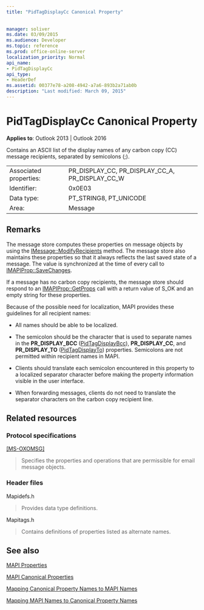 ```yaml
---
title: "PidTagDisplayCc Canonical Property"
 
 
manager: soliver
ms.date: 03/09/2015
ms.audience: Developer
ms.topic: reference
ms.prod: office-online-server
localization_priority: Normal
api_name:
- PidTagDisplayCc
api_type:
- HeaderDef
ms.assetid: 00377e78-a208-4942-a7a6-893b2a71ab0b
description: "Last modified: March 09, 2015"
---
```


# PidTagDisplayCc Canonical Property

  
  
**Applies to**: Outlook 2013 | Outlook 2016 
  
Contains an ASCII list of the display names of any carbon copy (CC) message recipients, separated by semicolons (;). 
  
|||
|:-----|:-----|
|Associated properties:  <br/> |PR_DISPLAY_CC, PR_DISPLAY_CC_A, PR_DISPLAY_CC_W  <br/> |
|Identifier:  <br/> |0x0E03  <br/> |
|Data type:  <br/> |PT_STRING8, PT_UNICODE  <br/> |
|Area:  <br/> |Message  <br/> |
   
## Remarks

The message store computes these properties on message objects by using the [IMessage::ModifyRecipients](imessage-modifyrecipients.md) method. The message store also maintains these properties so that it always reflects the last saved state of a message. The value is synchronized at the time of every call to [IMAPIProp::SaveChanges](imapiprop-savechanges.md). 
  
If a message has no carbon copy recipients, the message store should respond to an [IMAPIProp::GetProps](imapiprop-getprops.md) call with a return value of S_OK and an empty string for these properties. 
  
Because of the possible need for localization, MAPI provides these guidelines for all recipient names:
  
- All names should be able to be localized. 
    
- The semicolon should be the character that is used to separate names in the **PR_DISPLAY_BCC** ([PidTagDisplayBcc](pidtagdisplaybcc-canonical-property.md)), **PR_DISPLAY_CC**, and **PR_DISPLAY_TO** ([PidTagDisplayTo](pidtagdisplayto-canonical-property.md)) properties. Semicolons are not permitted within recipient names in MAPI. 
    
- Clients should translate each semicolon encountered in this property to a localized separator character before making the property information visible in the user interface. 
    
- When forwarding messages, clients do not need to translate the separator characters on the carbon copy recipient line. 
    
## Related resources

### Protocol specifications

[[MS-OXOMSG]](https://msdn.microsoft.com/library/daa9120f-f325-4afb-a738-28f91049ab3c%28Office.15%29.aspx)
  
> Specifies the properties and operations that are permissible for email message objects.
    
### Header files

Mapidefs.h
  
> Provides data type definitions.
    
Mapitags.h
  
> Contains definitions of properties listed as alternate names.
    
## See also



[MAPI Properties](mapi-properties.md)
  
[MAPI Canonical Properties](mapi-canonical-properties.md)
  
[Mapping Canonical Property Names to MAPI Names](mapping-canonical-property-names-to-mapi-names.md)
  
[Mapping MAPI Names to Canonical Property Names](mapping-mapi-names-to-canonical-property-names.md)

